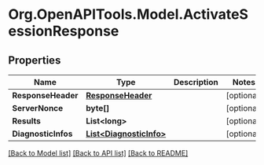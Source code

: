 # Org.OpenAPITools.Model.ActivateSessionResponse

## Properties

Name | Type | Description | Notes
------------ | ------------- | ------------- | -------------
**ResponseHeader** | [**ResponseHeader**](ResponseHeader.md) |  | [optional] 
**ServerNonce** | **byte[]** |  | [optional] 
**Results** | **List&lt;long&gt;** |  | [optional] 
**DiagnosticInfos** | [**List&lt;DiagnosticInfo&gt;**](DiagnosticInfo.md) |  | [optional] 

[[Back to Model list]](../README.md#documentation-for-models) [[Back to API list]](../README.md#documentation-for-api-endpoints) [[Back to README]](../README.md)

